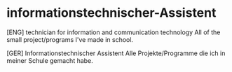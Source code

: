 # informationstechnischer-Assistent

[ENG] technician for information and communication technology
All of the small project/programs I've made in school.

[GER] Informationstechnischer Assistent
Alle Projekte/Programme die ich in meiner Schule gemacht habe.
